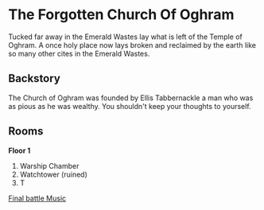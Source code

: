 # The Forgotten Church Of Oghram
Tucked far away in the Emerald Wastes lay what is left of the Temple of Oghram. A once holy place now lays broken and reclaimed by the earth like so many other cites in the Emerald Wastes.


## Backstory
The Church of Oghram was founded by Ellis Tabbernackle a man who was as pious as he was wealthy. 
You shouldn't keep your thoughts to yourself.

## Rooms
**Floor 1**

1. Warship Chamber
2. Watchtower (ruined)
3. T

[Final battle Music](https://www.youtube.com/watch?v=DNEam-XyvbE)